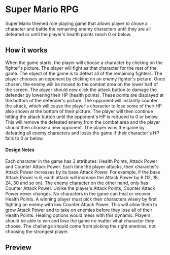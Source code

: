 # Super Mario RPG

Super Mario themed role playing game that allows player to chose a character and battle the remaining enemy characters until they are all defeated or until the player's health points reach 0 or below.

## How it works

When the game starts, the player will choose a character by clicking on the fighter's picture. The player will fight as that character for the rest of the game. The object of the game is to defeat all of the remaining fighters. The player chooses an opponent by clicking on an enemy fighter's picture. Once chosen, the enemy will be moved to the combat area on the lower half of the screen. The player should now click the attack button to damage the defender by lowering their HP (health points). These points are displayed at the bottom of the defender's picture. The opponent will instantly counter the attack, which will cause the player's character to lose some of their HP also shown at the bottom of their picture. The player will then continue hitting the attack button until the opponent's HP is reduced to 0 or below. This will remove the defeated enemy from the combat area and the player should then choose a new opponent. The player wins the game by defeating all enemy characters and loses the game if their character's HP falls to 0 or below.

#### Design Notes

Each character in the game has 3 attributes: Health Points, Attack Power and Counter Attack Power.
Each time the player attacks, their character's Attack Power increases by its base Attack Power. For example, if the base Attack Power is 6, each attack will increase the Attack Power by 6 (12, 18, 24, 30 and so on). The enemy character on the other hand, only has Counter Attack Power. Unlike the player's Attack Points, Counter Attack Power never changes. No characters in the game can heal or recover Health Points. A winning player must pick their characters wisely by first fighting an enemy with low Counter Attack Power. This will allow them to grow Attack Power and to take on enemies before they lose all of their Health Points. Healing options would mess with this dynamic. Players should be able to win and lose the game no matter what character they choose. The challenge should come from picking the right enemies, not choosing the strongest player.

## Preview